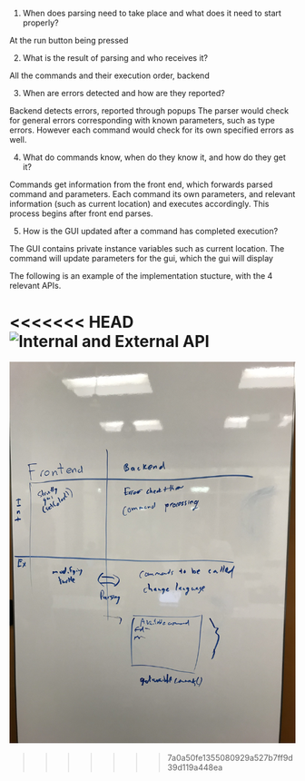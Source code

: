 1. When does parsing need to take place and what does it need to start properly?

At the run button being pressed

2. What is the result of parsing and who receives it?

All the commands and their execution order, backend

3. When are errors detected and how are they reported?

Backend detects errors, reported through popups
The parser would check for general errors corresponding with known parameters, such as type errors. However each command would check for its own specified errors as well. 

4. What do commands know, when do they know it, and how do they get it?

Commands get information from the front end, which forwards parsed command and parameters. Each command its own parameters, and relevant information (such as current location) and executes accordingly. This process begins after front end parses.

5. How is the GUI updated after a command has completed execution?

The GUI contains private instance variables such as current location. The command will update parameters for the gui, which the gui will display

The following is an example of the implementation stucture, with the 4 relevant APIs.

<<<<<<< HEAD
![Internal and External API](file:./IMG_1643.jpg)
=======
![Internal and External API](IMG_1643.jpg)
>>>>>>> 7a0a50fe1355080929a527b7ff9d39d119a448ea

